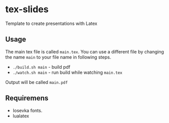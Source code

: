 # tex-slides

Template to create presentations with Latex

## Usage

The main tex file is called `main.tex`. You can use a
different file by changing the name `main` to your file name
in following steps. 

- `./build.sh main` - build pdf
- `./watch.sh main` - run build while watching `main.tex`

Output will be called `main.pdf`

## Requiremens

- Iosevka fonts.
- lualatex


